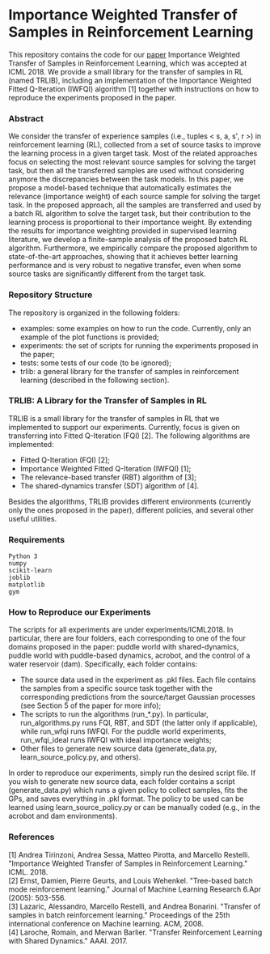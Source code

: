 # Importance Weighted Transfer of Samples in Reinforcement Learning

This repository contains the code for our [paper](https://arxiv.org/abs/1805.10886) Importance Weighted Transfer of Samples in Reinforcement Learning, which was accepted at ICML 2018. We provide a small library for the transfer of samples in RL (named TRLIB), including an implementation of the Importance Weighted Fitted Q-Iteration (IWFQI) algorithm [1] together with instructions on how to reproduce the experiments proposed in the paper.

### Abstract

We consider the transfer of experience samples (i.e., tuples < s, a, s', r >) in reinforcement learning (RL), collected from a set of source tasks to improve the learning process in a given target task. Most of the related approaches focus on selecting the most relevant source samples for solving the target task, but then all the transferred samples are used without considering anymore the discrepancies between the task models. In this paper, we propose a model-based technique that automatically estimates the relevance (importance weight) of each source sample for solving the target task. In the proposed approach, all the samples are transferred and used by a batch RL algorithm to solve the target task, but their contribution to the learning process is proportional to their importance weight. By extending the results for importance weighting provided in supervised learning literature, we develop a finite-sample analysis of the proposed batch RL algorithm. Furthermore, we empirically compare the proposed algorithm to state-of-the-art approaches, showing that it achieves better learning performance and is very robust to negative transfer, even when some source tasks are significantly different from the target task.

### Repository Structure

The repository is organized in the following folders:

 - examples: some examples on how to run the code. Currently, only an example of the plot functions is provided;
 - experiments: the set of scripts for running the experiments proposed in the paper;
 - tests: some tests of our code (to be ignored);
 - trlib: a general library for the transfer of samples in reinforcement learning (described in the following section).

### TRLIB: A Library for the Transfer of Samples in RL

TRLIB is a small library for the transfer of samples in RL that we implemented to support our experiments. Currently, focus is given on transferring into Fitted Q-Iteration (FQI) [2]. The following algorithms are implemented:

 - Fitted Q-Iteration (FQI) [2];
 - Importance Weighted Fitted Q-Iteration (IWFQI) [1];
 - The relevance-based transfer (RBT) algorithm of [3];
 - The shared-dynamics transfer (SDT) algorithm of [4].

Besides the algorithms, TRLIB provides different environments (currently only the ones proposed in the paper), different policies, and several other useful utilities.

### Requirements

```
Python 3
numpy
scikit-learn
joblib
matplotlib
gym
```

### How to Reproduce our Experiments

The scripts for all experiments are under experiments/ICML2018. In particular, there are four folders, each corresponding to one of the four domains proposed in the paper: puddle world with shared-dynamics, puddle world with puddle-based dynamics, acrobot, and the control of a water reservoir (dam). Specifically, each folder contains:

 - The source data used in the experiment as .pkl files. Each file contains the samples from a specific source task together with the corresponding predictions from the source/target Gaussian processes (see Section 5 of the paper for more info);
 - The scripts to run the algorithms (run_*.py). In particular, run_algorithms.py runs FQI, RBT, and SDT (the latter only if applicable), while run_wfqi runs IWFQI. For the puddle world experiments, run_wfqi_ideal runs IWFQI with ideal importance weights;
 - Other files to generate new source data (generate_data.py, learn_source_policy.py, and others).

In order to reproduce our experiments, simply run the desired script file. If you wish to generate new source data, each folder contains a script (generate_data.py) which runs a given policy to collect samples, fits the GPs, and saves everything in .pkl format. The policy to be used can be learned using learn_source_policy.py or can be manually coded (e.g., in the acrobot and dam environments).

### References

[1] Andrea Tirinzoni, Andrea Sessa, Matteo Pirotta, and Marcello Restelli. "Importance Weighted Transfer of Samples in Reinforcement Learning." ICML. 2018.  
[2] Ernst, Damien, Pierre Geurts, and Louis Wehenkel. "Tree-based batch mode reinforcement learning." Journal of Machine Learning Research 6.Apr (2005): 503-556.  
[3] Lazaric, Alessandro, Marcello Restelli, and Andrea Bonarini. "Transfer of samples in batch reinforcement learning." Proceedings of the 25th international conference on Machine learning. ACM, 2008.  
[4] Laroche, Romain, and Merwan Barlier. "Transfer Reinforcement Learning with Shared Dynamics." AAAI. 2017.  
